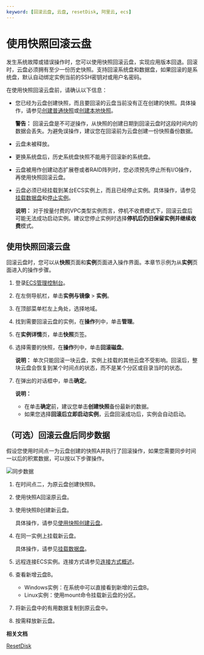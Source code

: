```yaml
---
keyword: [回滚云盘, 云盘, resetDisk, 阿里云, ecs]
---
```


# 使用快照回滚云盘

发生系统故障或错误操作时，您可以使用快照回滚云盘，实现应用版本回退。回滚时，云盘必须拥有至少一份历史快照。支持回滚系统盘和数据盘，如果回滚的是系统盘，默认自动绑定实例当前的SSH密钥对或用户名密码。

在使用快照回滚云盘前，请确认以下信息：

-   您已经为云盘创建快照，而且要回滚的云盘当前没有正在创建的快照。具体操作，请参见[创建普通快照](/intl.zh-CN/快照/使用快照/创建普通快照.md)或[创建本地快照](/intl.zh-CN/快照/使用快照/创建本地快照.md)。

    **警告：** 回滚云盘是不可逆操作，从快照的创建日期到回滚云盘时这段时间内的数据会丢失。为避免误操作，建议您在回滚前为云盘创建一份快照备份数据。

-   云盘未被释放。
-   更换系统盘后，历史系统盘快照不能用于回滚新的系统盘。
-   云盘被用作创建动态扩展卷或者RAID阵列时，您必须预先停止所有I/O操作，再使用快照回滚云盘。
-   云盘必须已经挂载到某台ECS实例上，而且已经停止实例。具体操作，请参见[挂载数据盘](/intl.zh-CN/块存储/云盘/挂载数据盘.md)和[停止实例](/intl.zh-CN/实例/管理实例/停止实例.md)。

    **说明：** 对于按量付费的VPC类型实例而言，停机不收费模式下，回滚云盘后可能无法成功启动实例。建议您停止实例时选择**停机后仍旧保留实例并继续收费**模式。


## 使用快照回滚云盘

回滚云盘时，您可以从**快照**页面和**实例**页面进入操作界面。本章节示例为从**实例**页面进入的操作步骤。

1.  登录[ECS管理控制台](https://ecs.console.aliyun.com)。

2.  在左侧导航栏，单击**实例与镜像** \> **实例**。

3.  在顶部菜单栏左上角处，选择地域。

4.  找到需要回滚云盘的实例，在**操作**列中，单击**管理**。

5.  在**实例详情**页，单击**快照**页签。

6.  选择需要的快照，在**操作**列中，单击**回滚磁盘**。

    **说明：** 单次只能回滚一块云盘，实例上挂载的其他云盘不受影响。回滚后，整块云盘会恢复到某个时间点的状态，而不是某个分区或目录当时的状态。

7.  在弹出的对话框中，单击**确定**。

    **说明：**

    -   在单击**确定**前，建议您单击**创建快照**备份最新的数据。
    -   如果您选择**回滚后立即启动实例**，云盘回滚成功后，实例会自动启动。

## （可选）回滚云盘后同步数据

假设您使用时间点一为云盘创建的快照A并执行了回滚操作，如果您需要同步时间一以后的积累数据，可以按以下步骤操作。

![同步数据](https://static-aliyun-doc.oss-accelerate.aliyuncs.com/assets/img/zh-CN/8263359951/p40777.png)

1.  在时间点二，为原云盘创建快照B。

2.  使用快照A回滚原云盘。

3.  使用快照B创建新云盘。

    具体操作，请参见[使用快照创建云盘](/intl.zh-CN/块存储/云盘/创建云盘/使用快照创建云盘.md)。

4.  在同一实例上挂载新云盘。

    具体操作，请参见[挂载数据盘](/intl.zh-CN/块存储/云盘/挂载数据盘.md)。

5.  远程连接ECS实例。连接方式请参见[连接方式概述](/intl.zh-CN/实例/连接实例/连接方式概述.md)。

6.  查看新增云盘B。

    -   Windows实例：在系统中可以直接看到新增的云盘B。
    -   Linux实例：使用mount命令挂载新云盘的分区。
7.  将新云盘中的有用数据复制到原云盘中。

8.  按需释放新云盘。


**相关文档**  


[ResetDisk](/intl.zh-CN/API参考/磁盘/ResetDisk.md)

